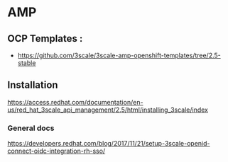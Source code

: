 # AMP

## OCP Templates :

   * https://github.com/3scale/3scale-amp-openshift-templates/tree/2.5-stable

## Installation

https://access.redhat.com/documentation/en-us/red_hat_3scale_api_management/2.5/html/installing_3scale/index





### General docs

https://developers.redhat.com/blog/2017/11/21/setup-3scale-openid-connect-oidc-integration-rh-sso/
